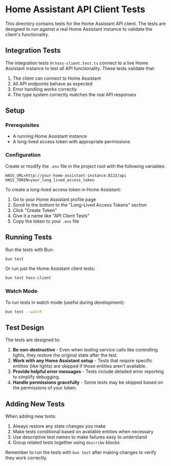 # Home Assistant API Client Tests

This directory contains tests for the Home Assistant API client. The tests are designed to run against a real Home Assistant instance to validate the client's functionality.

## Integration Tests

The integration tests in `hass-client.test.ts` connect to a live Home Assistant instance to test all API functionality. These tests validate that:

1. The client can connect to Home Assistant
2. All API endpoints behave as expected
3. Error handling works correctly
4. The type system correctly matches the real API responses

## Setup

### Prerequisites

- A running Home Assistant instance
- A long-lived access token with appropriate permissions

### Configuration

Create or modify the `.env` file in the project root with the following variables:

```
HASS_URL=http://your-home-assistant-instance:8123/api
HASS_TOKEN=your_long_lived_access_token
```

To create a long-lived access token in Home Assistant:

1. Go to your Home Assistant profile page
2. Scroll to the bottom to the "Long-Lived Access Tokens" section
3. Click "Create Token"
4. Give it a name like "API Client Tests"
5. Copy the token to your `.env` file

## Running Tests

Run the tests with Bun:

```bash
bun test
```

Or run just the Home Assistant client tests:

```bash
bun test hass-client
```

### Watch Mode

To run tests in watch mode (useful during development):

```bash
bun test --watch
```

## Test Design

The tests are designed to:

1. **Be non-destructive** - Even when testing service calls like controlling lights, they restore the original state after the test.
2. **Work with any Home Assistant setup** - Tests that require specific entities (like lights) are skipped if those entities aren't available.
3. **Provide helpful error messages** - Tests include detailed error reporting to simplify debugging.
4. **Handle permissions gracefully** - Some tests may be skipped based on the permissions of your token.

## Adding New Tests

When adding new tests:

1. Always restore any state changes you make
2. Make tests conditional based on available entities when necessary
3. Use descriptive test names to make failures easy to understand
4. Group related tests together using `describe` blocks

Remember to run the tests with `bun test` after making changes to verify they work correctly.
